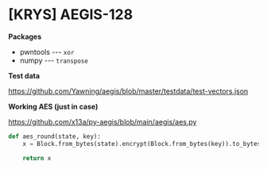 # \[KRYS\] AEGIS-128


**Packages**

* pwntools --- `xor`
* numpy --- `transpose`


**Test data**

https://github.com/Yawning/aegis/blob/master/testdata/test-vectors.json


**Working AES (just in case)**

https://github.com/x13a/py-aegis/blob/main/aegis/aes.py

```py
def aes_round(state, key):
    x = Block.from_bytes(state).encrypt(Block.from_bytes(key)).to_bytes()

    return x
```
